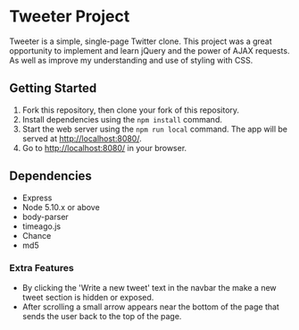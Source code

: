 # Tweeter Project

Tweeter is a simple, single-page Twitter clone. This project was a great opportunity to implement and learn jQuery and the power of AJAX requests. As well as improve my understanding and use of styling with CSS.

## Getting Started

1. Fork this repository, then clone your fork of this repository.
2. Install dependencies using the `npm install` command.
3. Start the web server using the `npm run local` command. The app will be served at <http://localhost:8080/>.
4. Go to <http://localhost:8080/> in your browser.

## Dependencies

- Express
- Node 5.10.x or above
- body-parser
- timeago.js
- Chance
- md5

### Extra Features

* By clicking the 'Write a new tweet' text in the navbar the make a new tweet section is hidden or exposed.
* After scrolling a small arrow appears near the bottom of the page that sends the user back to the top of the page.